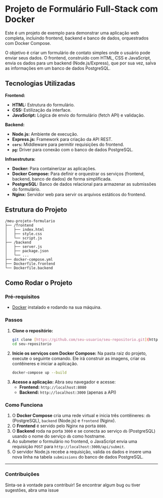 # Projeto de Formulário Full-Stack com Docker

Este é um projeto de exemplo para demonstrar uma aplicação web completa, incluindo frontend, backend e banco de dados, orquestrados com Docker Compose.

O objetivo é criar um formulário de contato simples onde o usuário pode enviar seus dados. O frontend, construído com HTML, CSS e JavaScript, envia os dados para um backend (Node.js/Express), que por sua vez, salva as informações em um banco de dados PostgreSQL.

## Tecnologias Utilizadas

**Frontend:**
* **HTML:** Estrutura do formulário.
* **CSS:** Estilização da interface.
* **JavaScript:** Lógica de envio do formulário (fetch API) e validação.

**Backend:**
* **Node.js:** Ambiente de execução.
* **Express.js:** Framework para criação da API REST.
* **`cors`:** Middleware para permitir requisições do frontend.
* **`pg`:** Driver para conexão com o banco de dados PostgreSQL.

**Infraestrutura:**
* **Docker:** Para containerizar as aplicações.
* **Docker Compose:** Para definir e orquestrar os serviços (frontend, backend, banco de dados) de forma simplificada.
* **PostgreSQL:** Banco de dados relacional para armazenar as submissões do formulário.
* **Nginx:** Servidor web para servir os arquivos estáticos do frontend.

## Estrutura do Projeto
````
/meu-projeto-formulario
├── /frontend
│   ├── index.html
│   ├── style.css
│   └── script.js
├── /backend
│   ├── server.js
│   ├── package.json
│   └── ...
├── docker-compose.yml
├── Dockerfile.frontend
└── Dockerfile.backend
````

## Como Rodar o Projeto

### Pré-requisitos
* [Docker](https://www.docker.com/get-started/) instalado e rodando na sua máquina.

### Passos
1.  **Clone o repositório:**
    ```sh
    git clone [https://github.com/seu-usuario/seu-repositorio.git](https://github.com/seu-usuario/seu-repositorio.git)
    cd seu-repositorio
    ```
2.  **Inicie os serviços com Docker Compose:**
    Na pasta raiz do projeto, execute o seguinte comando. Ele irá construir as imagens, criar os contêineres e iniciar a aplicação.
    ```sh
    docker-compose up --build
    ```
3.  **Acesse a aplicação:**
    Abra seu navegador e acesse:
    * **Frontend:** `http://localhost:8080`
    * **Backend:** `http://localhost:3000` (apenas a API)

### Como Funciona
1.  O **Docker Compose** cria uma rede virtual e inicia três contêineres: `db` (PostgreSQL), `backend` (Node.js) e `frontend` (Nginx).
2.  O **Frontend** é servido pelo Nginx na porta `8080`.
3.  O **Backend** roda na porta `3000` e se conecta ao serviço `db` (PostgreSQL) usando o nome do serviço `db` como hostname.
4.  Ao submeter o formulário no frontend, o JavaScript envia uma requisição `POST` para `http://localhost:3000/api/submit`.
5.  O servidor Node.js recebe a requisição, valida os dados e insere uma nova linha na tabela `submissions` do banco de dados PostgreSQL.

---

### Contribuições

Sinta-se à vontade para contribuir! Se encontrar algum bug ou tiver sugestões, abra uma issue

